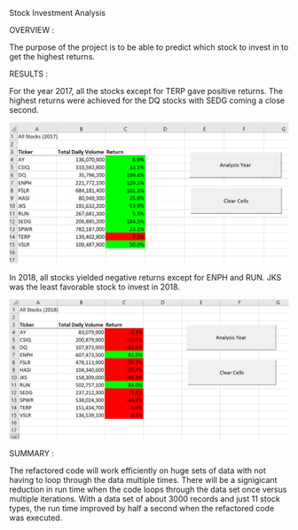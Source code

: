 Stock Investment Analysis

OVERVIEW :

The purpose of the project is to be able to predict which stock to invest in to get the highest returns.

RESULTS :

For the year 2017, all the stocks except for TERP gave positive returns. The highest returns were achieved for the DQ stocks with SEDG coming a close second.

![2017 Stock Analysis](https://github.com/surchand30/stock-analysis-challenge/blob/master/2017_Analysis.png)


In 2018, all stocks yielded negative returns except for ENPH and RUN. JKS was the least favorable stock to invest in 2018.

![2018 Stock Analysis](https://github.com/surchand30/stock-analysis-challenge/blob/master/2018_Analysis.png)

SUMMARY :

The refactored code will work efficiently on huge sets of data with not having to loop through the data multiple times. There will be a signigicant reduction in run time when the code loops through the data set once versus multiple iterations. With a data set of about 3000 records and just 11 stock types, the run time improved by half a second when the refactored code was executed.





